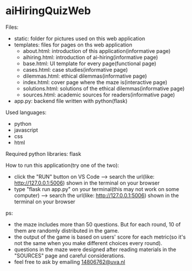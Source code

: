 # aiHiringQuizWeb
Files:
- static: folder for pictures used on this web application
- templates: files for pages on ths web application
    - about.html: introduction of this application(informative page)
    - aihiring.html: introduction of ai-hiring(informative page)
    - base.html: UI template for every page(functional page)
    - cases.html: case studies(informative page)
    - dilemmas.html: ethical dilemmas(informative page)
    - index.html: cover page where the maze is(interactive page)
    - solutions.html: solutions of the ethical dilemmas(informative page)
    - sources.html: academic sources for readers(informative page)
- app.py: backend file written with python(flask)

Used languages:
- python
- javascript
- css
- html

Required python libraries: flask

How to run this application(try one of the two):
- click the "RUN" button on VS Code 
    --> search the url(like: http://127.0.0.1:5006) shown in the terminal on your browser
- type "flask run app.py" on your terminal(this may not work on some computer)
    --> search the url(like: http://127.0.0.1:5006) shown in the terminal on your browser

ps: 
- the maze includes more than 50 questions. But for each round, 10 of them are randomly distributed in the game.
- the output of the game is based on users' score for each metric(so it's not the same when you make different choices every round). 
- questions in the maze were designed after reading materials in the "SOURCES" page and careful considerations.
- feel free to ask by emailing 14806762@uva.nl
